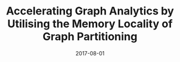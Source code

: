 ---
title: "Accelerating Graph Analytics by Utilising the Memory Locality of Graph Partitioning"
collection: publications
category: conferences
permalink: /publication/2017-08-01-graph-analytics-locality
excerpt: 'This paper explores how graph partitioning techniques can enhance memory locality and performance in graph analytics workloads.'
date: 2017-08-01
venue: 'ICPP ''17'
paperurl: 'https://doi.org/10.1109/ICPP.2017.27'
citation: 'Sun, J., Vandierendonck, H., & Nikolopoulos, D. S. (2017). &quot;Accelerating Graph Analytics by Utilising the Memory Locality of Graph Partitioning.&quot; <i>ICPP ''17</i>, 181–190. https://doi.org/10.1109/ICPP.2017.27'
---